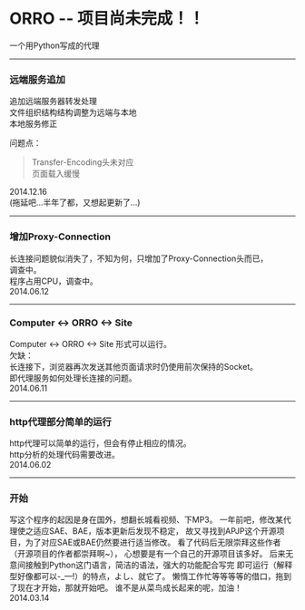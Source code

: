 ORRO -- 项目尚未完成！！
====

一个用Python写成的代理

----
### 远端服务追加  
追加远端服务器转发处理  
文件组织结构结构调整为远端与本地  
本地服务修正  
  
问题点：
> Transfer-Encoding头未对应  
> 页面载入缓慢  

2014.12.16  
(拖延吧...半年了都，又想起更新了...)
  
----
### 增加Proxy-Connection  
长连接问题貌似消失了，不知为何，只增加了Proxy-Connection头而已，  
调查中。  
程序占用CPU，调查中。  
2014.06.12

----
### Computer <-> ORRO <-> Site  
Computer <-> ORRO <-> Site 形式可以运行。  
欠缺：   
长连接下，浏览器再次发送其他页面请求时仍使用前次保持的Socket。  
即代理服务如何处理长连接的问题。  
2014.06.11  

----
### http代理部分简单的运行
http代理可以简单的运行，但会有停止相应的情况。  
http分析的处理代码需要改进。  
2014.06.02  

----
### 开始
写这个程序的起因是身在国外，想翻长城看视频、下MP3。
一年前吧，修改某代理使之适应SAE、BAE，版本更新后发现不稳定，
故又寻找到APJP这个开源项目，为了对应SAE或BAE仍然要进行适当修改。
看了代码后无限崇拜这些作者（开源项目的作者都崇拜啊~），
心想要是有一个自己的开源项目该多好。
后来无意间接触到Python这门语言，简洁的语法，强大的功能配合写完
即可运行（解释型好像都可以-_—!）的特点，よし、就它了。
懒惰工作忙等等等等的借口，拖到了现在才开始，那就开始吧。
谁不是从菜鸟成长起来的呢，加油！  
2014.03.14  
